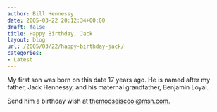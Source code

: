 ```yaml
---
author: Bill Hennessy
date: 2005-03-22 20:12:34+00:00
draft: false
title: Happy Birthday, Jack
layout: blog
url: /2005/03/22/happy-birthday-jack/
categories:
- Latest
---
```


My first son was born on this date 17 years ago.  He is named after my father, Jack Hennessy, and his maternal grandfather, Benjamin Loyal.

Send him a birthday wish at [themooseiscool@msn.com.](mailto:themooseiscool@msn.com)


